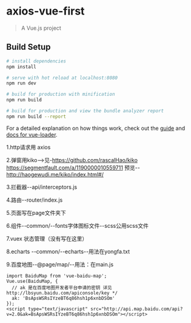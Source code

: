 # axios-vue-first

> A Vue.js project

## Build Setup

``` bash
# install dependencies
npm install

# serve with hot reload at localhost:8080
npm run dev

# build for production with minification
npm run build

# build for production and view the bundle analyzer report
npm run build --report
```

For a detailed explanation on how things work, check out the [guide](http://vuejs-templates.github.io/webpack/) and [docs for vue-loader](http://vuejs.github.io/vue-loader).

1.http请求用 axios

2.弹窗用kiko-->见-https://github.com/rascalHao/kiko
https://segmentfault.com/a/1190000010559711
预览--http://haogewudi.me/kiko/index.html#/

3.拦截器--api/interceptors.js

4.路由--router/index.js

5.页面写在page文件夹下

6.组件--common/--fonts字体图标文件--scss公用scss文件

7.vuex 状态管理（没有写在这里）

8.echarts --common/--echarts--用法在yongfa.txt

9.百度地图--@page/map/--用法：在main.js
```
import BaiduMap from 'vue-baidu-map';
Vue.use(BaiduMap, {
  // ak 是在百度地图开发者平台申请的密钥 详见 http://lbsyun.baidu.com/apiconsole/key */
  ak: 'BsApsWSRsIYzeBT6q86hsh1p6xnbDSOm'
});
<script type="text/javascript" src="http://api.map.baidu.com/api?v=2.0&ak=BsApsWSRsIYzeBT6q86hsh1p6xnbDSOm"></script>
```
